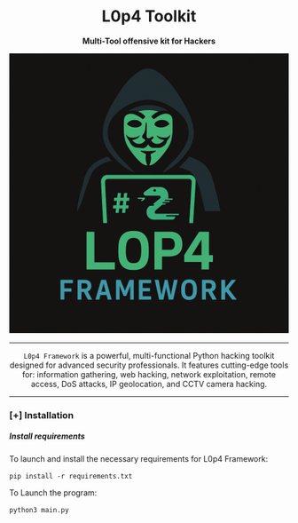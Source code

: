 <h1 align="center"> L0p4 Toolkit </h1>
<p align="center"><b>Multi-Tool offensive kit for Hackers</b></p>
<p align="center">
  <img src="https://github.com/HaxL0p4/L0p4-Framework/blob/main/logo.png">
</p>

---

<p align="center">
  <code>L0p4 Framework</code> is a powerful, multi-functional Python hacking toolkit designed for advanced security professionals. It features cutting-edge tools for: information gathering, web hacking, network exploitation, remote access, DoS attacks, IP geolocation, and CCTV camera hacking.
</p>

---
### [+] Installation

##### Install requirements

To launch and install the necessary requirements for L0p4 Framework:
      
    pip install -r requirements.txt

To Launch the program:
    
    python3 main.py
